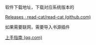软件下载地址，下载对应系统版本的

[Releases · read-cat/read-cat (github.com)](https://github.com/read-cat/read-cat/releases)

如果需要联网，需要导入书源插件

[上手指南 (qq.com)](https://docs.qq.com/doc/DRmlncEFkbElZYmFJ)